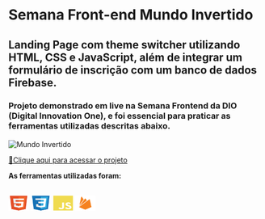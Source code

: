 ## <h1>Semana Front-end Mundo Invertido</h1>
<h2>Landing Page com theme switcher utilizando HTML, CSS e JavaScript, além de integrar  um formulário de inscrição com um banco de dados Firebase.</h2>
<h3>Projeto demonstrado em live na Semana Frontend da DIO (Digital Innovation One), e foi essencial para praticar as ferramentas utilizadas descritas abaixo.</h3>

<img align="center" alt="Mundo Invertido" src="https://i.postimg.cc/ncQQk2KZ/projeto-mundo-invertido.png">

[🔗Clique aqui para acessar o projeto](https://davivieira10.github.io/semana-frontend-mundo-invertido/)

<b>As ferramentas utilizadas foram:</b>
<div style="display: inline_block"><br>
  <img align="center" alt="Davi-HTML" height="30" width="40" src="https://raw.githubusercontent.com/devicons/devicon/master/icons/html5/html5-original.svg">
  <img align="center" alt="Davi-CSS" height="30" width="40" src="https://raw.githubusercontent.com/devicons/devicon/master/icons/css3/css3-original.svg">
  <img align="center" alt="Davi-Js" height="30" width="40" src="https://raw.githubusercontent.com/devicons/devicon/master/icons/javascript/javascript-plain.svg">
  <img align="center" alt=Davi-Firebase height="30" width="40" src="https://raw.githubusercontent.com/devicons/devicon/master/icons/firebase/firebase-plain.svg">
</div>
